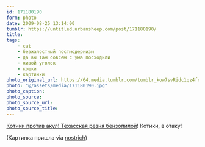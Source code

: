```yaml
---
id: 171180190
form: photo
date: 2009-08-25 13:14:00
tumblr: https://untitled.urbansheep.com/post/171180190/
title:
tags:
    - cat
    - безжалостный постмодернизм
    - да вы там совсем с ума посходили
    - живой уголок
    - кошки
    - картинки
photo_original_url: https://64.media.tumblr.com/tumblr_kow7svRidc1qz4fnpo1_640.jpg
photo: "@/assets/media/171180190.jpg"
photo_caption:
photo_source:
photo_source_url:
photo_source_title:
---
```


<p><a href="http://www.tumblr.com/sharks_vs_cats">Котики против акул! Техасская резня бензопилой</a>! Котики, в отаку!</p>

<p>(Картинка пришла via <a href="http://tumblr.quisby.net/post/170589214">nostrich</a>)</p>
